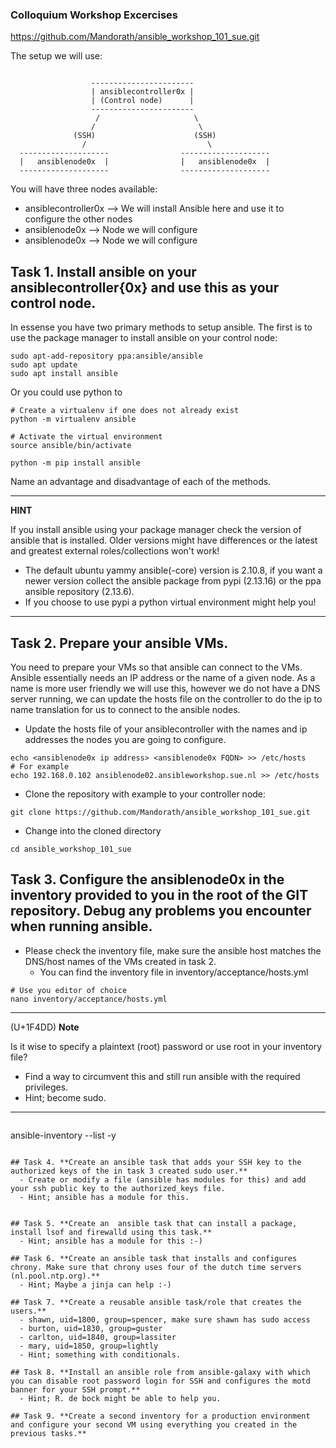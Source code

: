 ### Colloquium Workshop Excercises

https://github.com/Mandorath/ansible_workshop_101_sue.git

The setup we will use:
```

                  -----------------------
                  | ansiblecontroller0x |
                  | (Control node)      |
                  -----------------------
                   /                     \
                  /                       \
              (SSH)                      (SSH)
                /                           \
  --------------------                --------------------
  |   ansiblenode0x  |                |   ansiblenode0x  |
  --------------------                --------------------
```

You will have three nodes available:
  - ansiblecontroller0x  --> We will install Ansible here and use it to configure the other nodes
  - ansiblenode0x        --> Node we will configure
  - ansiblenode0x        --> Node we will configure

## Task 1. **Install ansible on your ansiblecontroller{0x} and use this as your control node.**

In essense you have two primary methods to setup ansible. The first is to use the package manager to install ansible on your control node:

```
sudo apt-add-repository ppa:ansible/ansible
sudo apt update
sudo apt install ansible
```

Or you could use python to 

```
# Create a virtualenv if one does not already exist
python -m virtualenv ansible

# Activate the virtual environment 
source ansible/bin/activate 

python -m pip install ansible
```
Name an advantage and disadvantage of each of the methods.

---
**HINT**

If you install ansible using your package manager check the version of ansible that is installed. Older versions might have differences or the latest and greatest external roles/collections won't work!
  - The default ubuntu yammy ansible(-core) version is 2.10.8, if you want a newer version collect the ansible package from pypi (2.13.16) or the ppa ansible repository (2.13.6).
  - If you choose to use pypi a python virtual environment might help you!

---

## Task 2. **Prepare your ansible VMs.**
You need to prepare your VMs so that ansible can connect to the VMs. Ansible essentially needs an IP address or the name of a given node. As a name is more user friendly we will use this, however we do not have a DNS server running, we can update the hosts file on the controller to do the ip to name translation for us to connect to the ansible nodes.
  - Update the hosts file of your ansiblecontroller with the names and ip addresses the nodes you are going to configure.

```
echo <ansiblenode0x ip address> <ansiblenode0x FQDN> >> /etc/hosts
# For example
echo 192.168.0.102 ansiblenode02.ansibleworkshop.sue.nl >> /etc/hosts
```

- Clone the repository with example to your controller node:

```
git clone https://github.com/Mandorath/ansible_workshop_101_sue.git
```

- Change into the cloned directory

```
cd ansible_workshop_101_sue
```

## Task 3. **Configure the ansiblenode0x in the inventory provided to you in the root of the GIT repository. Debug any problems you encounter when running ansible.**
- Please check the inventory file, make sure the ansible host matches the DNS/host names of the VMs created in task 2.
  - You can find the inventory file in inventory/acceptance/hosts.yml

```
# Use you editor of choice
nano inventory/acceptance/hosts.yml
```

---
(U+1F4DD) **Note**

Is it wise to specify a plaintext (root) password or use root in your inventory file? 
  - Find a way to circumvent this and still run ansible with the required privileges.
  - Hint; become sudo.

---

```

```
ansible-inventory --list -y
```

## Task 4. **Create an ansible task that adds your SSH key to the authorized keys of the in task 3 created sudo user.**
  - Create or modify a file (ansible has modules for this) and add your ssh public key to the authorized_keys file.
  - Hint; ansible has a module for this.


## Task 5. **Create an  ansible task that can install a package, install lsof and firewalld using this task.**
  - Hint; ansible has a module for this :-)

## Task 6. **Create an ansible task that installs and configures chrony. Make sure that chrony uses four of the dutch time servers (nl.pool.ntp.org).**
  - Hint; Maybe a jinja can help :-)

## Task 7. **Create a reusable ansible task/role that creates the users.**
  - shawn, uid=1800, group=spencer, make sure shawn has sudo access
  - burton, uid=1830, group=guster
  - carlton, uid=1840, group=lassiter
  - mary, uid=1850, group=lightly
  - Hint; something with conditionals.

## Task 8. **Install an ansible role from ansible-galaxy with which you can disable root password login for SSH and configures the motd banner for your SSH prompt.**
  - Hint; R. de bock might be able to help you.

## Task 9. **Create a second inventory for a production environment and configure your second VM using everything you created in the previous tasks.**
